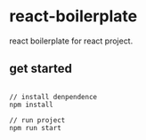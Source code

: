 # react-boilerplate

react boilerplate for react project.

## get started
```shell

// install denpendence
npm install

// run project
npm run start
```
